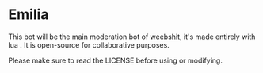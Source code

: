 # Emilia
This bot will be the main moderation bot of [weebshit](https://discord.gg/cZSdXC9c48), it's made entirely with lua . It is open-source for collaborative purposes.


Please make sure to read the LICENSE before using or modifying.
